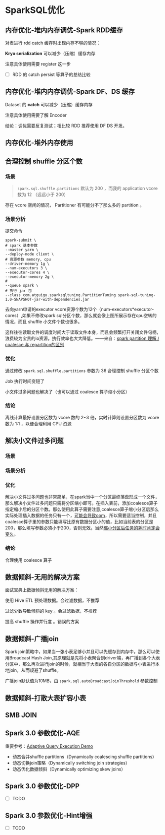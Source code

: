 # SparkSQL优化

## 内存优化-堆内内存调优-Spark RDD缓存

对表进行 rdd catch 缓存时出现内存不够的情况：

**Kryo serialization** 可以减少（压缩）缓存内存

注意具体使用需要 register 这一步

- [ ] RDD 的 catch persist 等算子的总结比较

## 内存优化-堆内内存调优-Spark DF、DS 缓存

Dataset 的 **catch** 可以减少（压缩）缓存内存

注意具体使用需要了解 Encoder

结论：调优需要反复测试；相比较 RDD 推荐使用 DF DS 开发。

## 内存优化-堆外内存使用

## 合理控制 shuffle 分区个数

### 场景

> `spark.sql.shuffle.partitions` 默认为 200 ，而我的 application vcore 数为 12 （远远小于 200）

存在 vcore 空闲的情况， Partitioner 有可能分不了那么多的 partition 。

### 场景分析

提交命令

```shell
spark-submit \
# spark 基本参数
--master yarn \
--deploy-mode client \
# 资源参数 memory, cpu
--driver-memory 1g \
--num-executors 3 \
--executor-cores 4 \
--executor-memory 2g \
# 
--queue spark \
# 执行 jar 包
--class com.atguigu.sparksqltuning.PartitionTuning spark-sql-tuning-1.0-SNAPSHOT-jar-with-dependencies.jar 
```

去向yarn申请的executor vcore资源个数为12个（num-executors*executor-cores）,如果不修改spark sql分区个数，那么就会像上图所展示存在cpu空转的情况，而且 shuffle 小文件个数也很多。

这样往往读取文件的调度时间大于读取文件本身，而且会频繁打开关闭文件句柄，浪费较为宝贵的io资源，执行效率也大大降低。——来自：[spark partition 理解 / coalesce 与 repartition的区别](https://www.cnblogs.com/jiangxiaoxian/p/9539760.html)

### 优化

通过修改 `spark.sql.shuffle.partitions` 参数为 36 合理控制 shuffle 分区个数

Job 执行时间变短了

小文件过多问题也解决了（也可以通过 coalesce 算子缩小分区）

### 结论

离线计算最好设置分区数为 vcore 数的 2~3 倍，实时计算则设置分区数为 vcore 数为 1:1 ，以便合理利用 CPU 资源

## 解决小文件过多问题

### 场景

### 场景分析

### 优化

解决小文件过多问题也非常简单，在spark当中一个分区最终落盘形成一个文件，那么解决小文件过多问题只需将分区缩小即可。在插入表前，添加coalesce算子指定缩小后的分区个数。那么使用此算子需要注意,coalesce算子缩小分区后那么实际处理插入数据的任务只有一个，<u>可能会导致oom</u>，所以需要适当控制，并且coalesce算子里的参数只能填写比原有数据分区小的值，比如当前表的分区是200，那么填写参数必须小于200，否则无效。当然<u>缩小分区后任务的耗时肯定会变久</u>。

### 结论

合理使用 coalesce 算子

## 数据倾斜-无用的解决方案

面试宝典上数据倾斜无用的解决方案：

使用 Hive ETL 预处理数据。会过滤数据，不推荐

过滤少数导致倾斜的 key 。会过滤数据，不推荐

提高 shuffle 操作并行度 。错误的方案

## 数据倾斜-广播join

Spark join策略中，如果当一张小表足够小并且可以先缓存到内存中，那么可以使用Broadcast Hash Join,其原理就是先将小表聚合到driver端，再广播到各个大表分区中，那么再次进行join的时候，就相当于大表的各自分区的数据与小表进行本地join，从而规避了shuffle。

广播join默认值为10MB，由 `spark.sql.autoBroadcastJoinThreshold` 参数控制

## 数据倾斜-打散大表扩容小表

## SMB JOIN

## Spark 3.0 参数优化-AQE

重要参考：[Adaptive Query Execution Demo](https://docs.databricks.com/_static/notebooks/aqe-demo.html)

- 动态合并shuffle partitions（Dynamically coalescing shuffle partitions）
- 动态切换join策略（Dynamically switching join strategies）
- 动态优化数据倾斜（Dynamically optimizing skew joins）

## Spark 3.0 参数优化-DPP

- [ ] TODO

## Spark 3.0 参数优化-Hint增强

- [ ] TODO